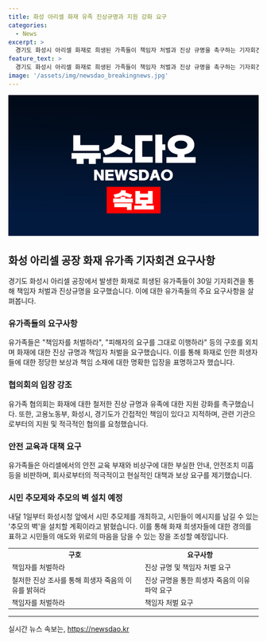```yaml
---
title: 화성 아리셀 화재 유족 진상규명과 지원 강화 요구
categories:
  - News
excerpt: >
  경기도 화성시 아리셀 화재로 희생된 가족들이 책임자 처벌과 진상 규명을 촉구하는 기자회견을 열었습니다. 협의회는 20명의 희생자 유족들로 구성되어 있으며, 공정한 조사와 지원을 요구했습니다. 이들은 고용노동부와 회사에 책임을 묻고, 협의회와 협의해 나가길 촉구했습니다. 유족들은 안전 교육의 부재와 회사의 미비한 대처를 비판하며, 대표가 진정한 사과와 대안을 제시하지 않는다고 주장했습니다. 추모제와 ‘추모의 벽’ 설치 등의 행사를 추진 중이며, 진상 조사와 투명한 정보 제공을 요구했습니다.
feature_text: >
  경기도 화성시 아리셀 화재로 희생된 가족들이 책임자 처벌과 진상 규명을 촉구하는 기자회견을 열었습니다. 협의회는 20명의 희생자 유족들로 구성되어 있으며, 공정한 조사와 지원을 요구했습니다. 이들은 고용노동부와 회사에 책임을 묻고, 협의회와 협의해 나가길 촉구했습니다. 유족들은 안전 교육의 부재와 회사의 미비한 대처를 비판하며, 대표가 진정한 사과와 대안을 제시하지 않는다고 주장했습니다. 추모제와 ‘추모의 벽’ 설치 등의 행사를 추진 중이며, 진상 조사와 투명한 정보 제공을 요구했습니다.
image: '/assets/img/newsdao_breakingnews.jpg'
---
```


<p><img src="/assets/img/newsdao_breakingnews.jpg" alt="implanttips 속보" /></p>

<h2 data-ke-size="size26">화성 아리셀 공장 화재 유가족 기자회견 요구사항</h2>

<p data-ke-size="size16">경기도 화성시 아리셀 공장에서 발생한 화재로 희생된 유가족들이 30일 기자회견을 통해 책임자 처벌과 진상규명을 요구했습니다. 이에 대한 유가족들의 주요 요구사항을 살펴봅니다.</p>

<h3>유가족들의 요구사항</h3>

<p data-ke-size="size16">유가족들은 "책임자를 처벌하라", "피해자의 요구를 그대로 이행하라" 등의 구호를 외치며 화재에 대한 진상 규명과 책임자 처벌을 요구했습니다. 이를 통해 화재로 인한 희생자들에 대한 정당한 보상과 책임 소재에 대한 명확한 입장을 표명하고자 했습니다.</p>

<h3>협의회의 입장 강조</h3>

<p data-ke-size="size16">유가족 협의회는 화재에 대한 철저한 진상 규명과 유족에 대한 지원 강화를 촉구했습니다. 또한, 고용노동부, 화성시, 경기도가 간접적인 책임이 있다고 지적하며, 관련 기관으로부터의 지원 및 적극적인 협의를 요청했습니다.</p>

<h3>안전 교육과 대책 요구</h3>

<p data-ke-size="size16">유가족들은 아리셀에서의 안전 교육 부재와 비상구에 대한 부실한 안내, 안전조치 미흡 등을 비판하며, 회사로부터의 적극적이고 현실적인 대책과 보상 요구를 제기했습니다.</p>

<h3>시민 추모제와 추모의 벽 설치 예정</h3>

<p data-ke-size="size16">내달 1일부터 화성시청 앞에서 시민 추모제를 개최하고, 시민들이 메시지를 남길 수 있는 '추모의 벽'을 설치할 계획이라고 밝혔습니다. 이를 통해 화재 희생자들에 대한 경의를 표하고 시민들의 애도와 위로의 마음을 담을 수 있는 장을 조성할 예정입니다.</p>

<table>
    <tbody>
        <tr>
            <td style="text-align: center; height: 17px;"><b>구호</b></td>
            <td style="text-align: center; height: 17px;"><b>요구사항</b></td>
        </tr>
        <tr>
            <td style="text-align: left; height: 17px;">책임자를 처벌하라</td>
            <td style="text-align: left; height: 17px;">진상 규명 및 책임자 처벌 요구</td>
        </tr>
        <tr>
            <td style="text-align: left; height: 17px;">철저한 진상 조사를 통해 희생자 죽음의 이유를 밝혀라</td>
            <td style="text-align: left; height: 17px;">진상 규명을 통한 희생자 죽음의 이유 파악 요구</td>
        </tr>
        <tr>
            <td style="text-align: left; height: 17px;">책임자를 처벌하라</td>
            <td style="text-align: left; height: 17px;">책임자 처벌 요구</td>
        </tr>
    </tbody>
</table>

<p><hr></p>
실시간 뉴스 속보는, <a href="https://newsdao.kr" rel="dofollow">https://newsdao.kr</a>


